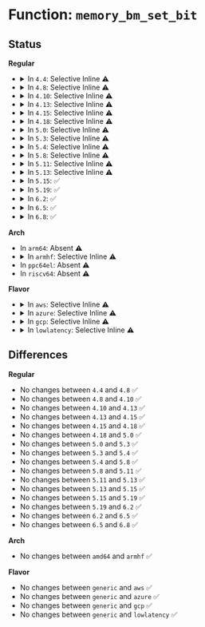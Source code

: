 # Function: <code>memory_bm_set_bit</code>

## Status
<b>Regular</b>
<ul>
<li>
<details>
<summary>In <code>4.4</code>: Selective Inline ⚠️</summary>

```c
void memory_bm_set_bit(struct memory_bitmap *bm, long unsigned int pfn);
```

**Collision:** Unique Static

**Inline:** Selective

**Transformation:** False

**Instances:**

```
In kernel/power/snapshot.c (ffffffff810d0300)
Location: kernel/power/snapshot.c:694
Inline: True
Direct callers:
  - kernel/power/snapshot.c:alloc_image_page
  - kernel/power/snapshot.c:alloc_image_page
  - kernel/power/snapshot.c:get_image_page
  - kernel/power/snapshot.c:get_image_page
  - kernel/power/snapshot.c:get_image_page
  - kernel/power/snapshot.c:get_image_page
  - kernel/power/snapshot.c:swsusp_save
  - kernel/power/snapshot.c:swsusp_save
  - kernel/power/snapshot.c:snapshot_write_next
  - kernel/power/snapshot.c:snapshot_write_next
  - kernel/power/snapshot.c:snapshot_write_next
  - kernel/power/snapshot.c:snapshot_write_next
  - kernel/power/snapshot.c:snapshot_write_next
  - kernel/power/snapshot.c:snapshot_write_next
```
**Symbols:**

```
ffffffff810d0300-ffffffff810d0351: memory_bm_set_bit (STB_LOCAL)
```
</details>
</li>
<li>
<details>
<summary>In <code>4.8</code>: Selective Inline ⚠️</summary>

```c
void memory_bm_set_bit(struct memory_bitmap *bm, long unsigned int pfn);
```

**Collision:** Unique Static

**Inline:** Selective

**Transformation:** False

**Instances:**

```
In kernel/power/snapshot.c (ffffffff810d4e90)
Location: kernel/power/snapshot.c:764
Inline: True
Direct callers:
  - kernel/power/snapshot.c:snapshot_write_next
  - kernel/power/snapshot.c:snapshot_write_next
  - kernel/power/snapshot.c:snapshot_write_next
  - kernel/power/snapshot.c:snapshot_write_next
  - kernel/power/snapshot.c:swsusp_save
  - kernel/power/snapshot.c:swsusp_save
  - kernel/power/snapshot.c:alloc_image_page
  - kernel/power/snapshot.c:alloc_image_page
  - kernel/power/snapshot.c:get_image_page
  - kernel/power/snapshot.c:get_image_page
  - kernel/power/snapshot.c:get_image_page
  - kernel/power/snapshot.c:get_image_page
```
**Symbols:**

```
ffffffff810d4e90-ffffffff810d4ee1: memory_bm_set_bit (STB_LOCAL)
```
</details>
</li>
<li>
<details>
<summary>In <code>4.10</code>: Selective Inline ⚠️</summary>

```c
void memory_bm_set_bit(struct memory_bitmap *bm, long unsigned int pfn);
```

**Collision:** Unique Static

**Inline:** Selective

**Transformation:** False

**Instances:**

```
In kernel/power/snapshot.c (ffffffff810dba40)
Location: kernel/power/snapshot.c:764
Inline: True
Direct callers:
  - kernel/power/snapshot.c:snapshot_write_next
  - kernel/power/snapshot.c:snapshot_write_next
  - kernel/power/snapshot.c:snapshot_write_next
  - kernel/power/snapshot.c:snapshot_write_next
  - kernel/power/snapshot.c:swsusp_save
  - kernel/power/snapshot.c:swsusp_save
  - kernel/power/snapshot.c:alloc_image_page
  - kernel/power/snapshot.c:alloc_image_page
  - kernel/power/snapshot.c:get_image_page
  - kernel/power/snapshot.c:get_image_page
  - kernel/power/snapshot.c:get_image_page
  - kernel/power/snapshot.c:get_image_page
```
**Symbols:**

```
ffffffff810dba40-ffffffff810dba91: memory_bm_set_bit (STB_LOCAL)
```
</details>
</li>
<li>
<details>
<summary>In <code>4.13</code>: Selective Inline ⚠️</summary>

```c
void memory_bm_set_bit(struct memory_bitmap *bm, long unsigned int pfn);
```

**Collision:** Unique Static

**Inline:** Selective

**Transformation:** False

**Instances:**

```
In kernel/power/snapshot.c (ffffffff810dad90)
Location: kernel/power/snapshot.c:766
Inline: True
Direct callers:
  - kernel/power/snapshot.c:snapshot_write_next
  - kernel/power/snapshot.c:snapshot_write_next
  - kernel/power/snapshot.c:snapshot_write_next
  - kernel/power/snapshot.c:snapshot_write_next
  - kernel/power/snapshot.c:swsusp_save
  - kernel/power/snapshot.c:swsusp_save
  - kernel/power/snapshot.c:alloc_image_page
  - kernel/power/snapshot.c:alloc_image_page
  - kernel/power/snapshot.c:get_image_page
  - kernel/power/snapshot.c:get_image_page
  - kernel/power/snapshot.c:get_image_page
  - kernel/power/snapshot.c:get_image_page
```
**Symbols:**

```
ffffffff810dad90-ffffffff810dade1: memory_bm_set_bit (STB_LOCAL)
```
</details>
</li>
<li>
<details>
<summary>In <code>4.15</code>: Selective Inline ⚠️</summary>

```c
void memory_bm_set_bit(struct memory_bitmap *bm, long unsigned int pfn);
```

**Collision:** Unique Static

**Inline:** Selective

**Transformation:** False

**Instances:**

```
In kernel/power/snapshot.c (ffffffff810e2e00)
Location: kernel/power/snapshot.c:768
Inline: True
Direct callers:
  - kernel/power/snapshot.c:snapshot_write_next
  - kernel/power/snapshot.c:snapshot_write_next
  - kernel/power/snapshot.c:snapshot_write_next
  - kernel/power/snapshot.c:snapshot_write_next
  - kernel/power/snapshot.c:swsusp_save
  - kernel/power/snapshot.c:swsusp_save
  - kernel/power/snapshot.c:alloc_image_page
  - kernel/power/snapshot.c:alloc_image_page
  - kernel/power/snapshot.c:get_image_page
  - kernel/power/snapshot.c:get_image_page
  - kernel/power/snapshot.c:get_image_page
  - kernel/power/snapshot.c:get_image_page
```
**Symbols:**

```
ffffffff810e2e00-ffffffff810e2e51: memory_bm_set_bit (STB_LOCAL)
```
</details>
</li>
<li>
<details>
<summary>In <code>4.18</code>: Selective Inline ⚠️</summary>

```c
void memory_bm_set_bit(struct memory_bitmap *bm, long unsigned int pfn);
```

**Collision:** Unique Static

**Inline:** Selective

**Transformation:** False

**Instances:**

```
In kernel/power/snapshot.c (ffffffff810eb330)
Location: kernel/power/snapshot.c:768
Inline: True
Direct callers:
  - kernel/power/snapshot.c:snapshot_write_next
  - kernel/power/snapshot.c:snapshot_write_next
  - kernel/power/snapshot.c:snapshot_write_next
  - kernel/power/snapshot.c:snapshot_write_next
  - kernel/power/snapshot.c:swsusp_save
  - kernel/power/snapshot.c:swsusp_save
  - kernel/power/snapshot.c:alloc_image_page
  - kernel/power/snapshot.c:alloc_image_page
  - kernel/power/snapshot.c:get_image_page
  - kernel/power/snapshot.c:get_image_page
  - kernel/power/snapshot.c:get_image_page
  - kernel/power/snapshot.c:get_image_page
```
**Symbols:**

```
ffffffff810eb330-ffffffff810eb381: memory_bm_set_bit (STB_LOCAL)
```
</details>
</li>
<li>
<details>
<summary>In <code>5.0</code>: Selective Inline ⚠️</summary>

```c
void memory_bm_set_bit(struct memory_bitmap *bm, long unsigned int pfn);
```

**Collision:** Unique Static

**Inline:** Selective

**Transformation:** False

**Instances:**

```
In kernel/power/snapshot.c (ffffffff810f69b0)
Location: kernel/power/snapshot.c:768
Inline: True
Direct callers:
  - kernel/power/snapshot.c:snapshot_write_next
  - kernel/power/snapshot.c:snapshot_write_next
  - kernel/power/snapshot.c:snapshot_write_next
  - kernel/power/snapshot.c:snapshot_write_next
  - kernel/power/snapshot.c:swsusp_save
  - kernel/power/snapshot.c:swsusp_save
  - kernel/power/snapshot.c:alloc_image_page
  - kernel/power/snapshot.c:alloc_image_page
  - kernel/power/snapshot.c:get_image_page
  - kernel/power/snapshot.c:get_image_page
  - kernel/power/snapshot.c:get_image_page
  - kernel/power/snapshot.c:get_image_page
```
**Symbols:**

```
ffffffff810f69b0-ffffffff810f6a01: memory_bm_set_bit (STB_LOCAL)
```
</details>
</li>
<li>
<details>
<summary>In <code>5.3</code>: Selective Inline ⚠️</summary>

```c
void memory_bm_set_bit(struct memory_bitmap *bm, long unsigned int pfn);
```

**Collision:** Unique Static

**Inline:** Selective

**Transformation:** False

**Instances:**

```
In kernel/power/snapshot.c (ffffffff810fef20)
Location: kernel/power/snapshot.c:766
Inline: True
Direct callers:
  - kernel/power/snapshot.c:snapshot_write_next
  - kernel/power/snapshot.c:snapshot_write_next
  - kernel/power/snapshot.c:snapshot_write_next
  - kernel/power/snapshot.c:snapshot_write_next
  - kernel/power/snapshot.c:swsusp_save
  - kernel/power/snapshot.c:swsusp_save
  - kernel/power/snapshot.c:alloc_image_page
  - kernel/power/snapshot.c:alloc_image_page
  - kernel/power/snapshot.c:get_image_page
  - kernel/power/snapshot.c:get_image_page
  - kernel/power/snapshot.c:get_image_page
  - kernel/power/snapshot.c:get_image_page
```
**Symbols:**

```
ffffffff810fef20-ffffffff810fef71: memory_bm_set_bit (STB_LOCAL)
```
</details>
</li>
<li>
<details>
<summary>In <code>5.4</code>: Selective Inline ⚠️</summary>

```c
void memory_bm_set_bit(struct memory_bitmap *bm, long unsigned int pfn);
```

**Collision:** Unique Static

**Inline:** Selective

**Transformation:** False

**Instances:**

```
In kernel/power/snapshot.c (ffffffff8110b380)
Location: kernel/power/snapshot.c:773
Inline: True
Direct callers:
  - kernel/power/snapshot.c:snapshot_write_next
  - kernel/power/snapshot.c:snapshot_write_next
  - kernel/power/snapshot.c:snapshot_write_next
  - kernel/power/snapshot.c:snapshot_write_next
  - kernel/power/snapshot.c:swsusp_save
  - kernel/power/snapshot.c:swsusp_save
  - kernel/power/snapshot.c:alloc_image_page
  - kernel/power/snapshot.c:alloc_image_page
  - kernel/power/snapshot.c:get_image_page
  - kernel/power/snapshot.c:get_image_page
  - kernel/power/snapshot.c:get_image_page
  - kernel/power/snapshot.c:get_image_page
```
**Symbols:**

```
ffffffff8110b380-ffffffff8110b3d1: memory_bm_set_bit (STB_LOCAL)
```
</details>
</li>
<li>
<details>
<summary>In <code>5.8</code>: Selective Inline ⚠️</summary>

```c
void memory_bm_set_bit(struct memory_bitmap *bm, long unsigned int pfn);
```

**Collision:** Unique Static

**Inline:** Selective

**Transformation:** False

**Instances:**

```
In kernel/power/snapshot.c (ffffffff81115ee0)
Location: kernel/power/snapshot.c:772
Inline: True
Direct callers:
  - kernel/power/snapshot.c:snapshot_write_next
  - kernel/power/snapshot.c:swsusp_save
  - kernel/power/snapshot.c:preallocate_image_memory
  - kernel/power/snapshot.c:get_image_page
  - kernel/power/snapshot.c:get_image_page
  - kernel/power/snapshot.c:get_image_page
  - kernel/power/snapshot.c:get_image_page
```
**Symbols:**

```
ffffffff81115ee0-ffffffff81115f31: memory_bm_set_bit (STB_LOCAL)
```
</details>
</li>
<li>
<details>
<summary>In <code>5.11</code>: Selective Inline ⚠️</summary>

```c
void memory_bm_set_bit(struct memory_bitmap *bm, long unsigned int pfn);
```

**Collision:** Unique Static

**Inline:** Selective

**Transformation:** False

**Instances:**

```
In kernel/power/snapshot.c (ffffffff81112360)
Location: kernel/power/snapshot.c:806
Inline: True
Direct callers:
  - kernel/power/snapshot.c:snapshot_write_next
  - kernel/power/snapshot.c:swsusp_save
  - kernel/power/snapshot.c:preallocate_image_memory
  - kernel/power/snapshot.c:get_image_page
  - kernel/power/snapshot.c:get_image_page
  - kernel/power/snapshot.c:get_image_page
  - kernel/power/snapshot.c:get_image_page
```
**Symbols:**

```
ffffffff81112360-ffffffff811123b1: memory_bm_set_bit (STB_LOCAL)
```
</details>
</li>
<li>
<details>
<summary>In <code>5.13</code>: Selective Inline ⚠️</summary>

```c
void memory_bm_set_bit(struct memory_bitmap *bm, long unsigned int pfn);
```

**Collision:** Unique Static

**Inline:** Selective

**Transformation:** False

**Instances:**

```
In kernel/power/snapshot.c (ffffffff81112c90)
Location: kernel/power/snapshot.c:806
Inline: True
Direct callers:
  - kernel/power/snapshot.c:snapshot_write_next
  - kernel/power/snapshot.c:swsusp_save
  - kernel/power/snapshot.c:preallocate_image_memory
  - kernel/power/snapshot.c:get_image_page
  - kernel/power/snapshot.c:get_image_page
  - kernel/power/snapshot.c:get_image_page
  - kernel/power/snapshot.c:get_image_page
```
**Symbols:**

```
ffffffff81112c90-ffffffff81112ce1: memory_bm_set_bit (STB_LOCAL)
```
</details>
</li>
<li>
<details>
<summary>In <code>5.15</code>: ✅</summary>

```c
void memory_bm_set_bit(struct memory_bitmap *bm, long unsigned int pfn);
```

**Collision:** Unique Static

**Inline:** No

**Transformation:** False

**Instances:**

```
In kernel/power/snapshot.c (ffffffff81132c90)
Location: kernel/power/snapshot.c:806
Inline: False
Direct callers:
  - kernel/power/snapshot.c:snapshot_write_next
  - kernel/power/snapshot.c:swsusp_save
  - kernel/power/snapshot.c:preallocate_image_memory
  - kernel/power/snapshot.c:get_image_page
  - kernel/power/snapshot.c:get_image_page
  - kernel/power/snapshot.c:get_image_page
  - kernel/power/snapshot.c:get_image_page
```
**Symbols:**

```
ffffffff81132c90-ffffffff81132ce1: memory_bm_set_bit (STB_LOCAL)
```
</details>
</li>
<li>
<details>
<summary>In <code>5.19</code>: ✅</summary>

```c
void memory_bm_set_bit(struct memory_bitmap *bm, long unsigned int pfn);
```

**Collision:** Unique Static

**Inline:** No

**Transformation:** False

**Instances:**

```
In kernel/power/snapshot.c (ffffffff81154ce0)
Location: kernel/power/snapshot.c:810
Inline: False
Direct callers:
  - kernel/power/snapshot.c:snapshot_write_next
  - kernel/power/snapshot.c:swsusp_save
  - kernel/power/snapshot.c:preallocate_image_memory
  - kernel/power/snapshot.c:get_image_page
  - kernel/power/snapshot.c:get_image_page
  - kernel/power/snapshot.c:get_image_page
  - kernel/power/snapshot.c:get_image_page
```
**Symbols:**

```
ffffffff81154ce0-ffffffff81154d4e: memory_bm_set_bit (STB_LOCAL)
```
</details>
</li>
<li>
<details>
<summary>In <code>6.2</code>: ✅</summary>

```c
void memory_bm_set_bit(struct memory_bitmap *bm, long unsigned int pfn);
```

**Collision:** Unique Static

**Inline:** No

**Transformation:** False

**Instances:**

```
In kernel/power/snapshot.c (ffffffff81184b70)
Location: kernel/power/snapshot.c:810
Inline: False
Direct callers:
  - kernel/power/snapshot.c:snapshot_write_next
  - kernel/power/snapshot.c:swsusp_save
  - kernel/power/snapshot.c:swsusp_save
  - kernel/power/snapshot.c:swsusp_save
  - kernel/power/snapshot.c:preallocate_image_memory
  - kernel/power/snapshot.c:preallocate_image_memory
  - kernel/power/snapshot.c:preallocate_image_memory
  - kernel/power/snapshot.c:get_image_page
  - kernel/power/snapshot.c:get_image_page
  - kernel/power/snapshot.c:get_image_page
  - kernel/power/snapshot.c:get_image_page
```
**Symbols:**

```
ffffffff81184b70-ffffffff81184bde: memory_bm_set_bit (STB_LOCAL)
```
</details>
</li>
<li>
<details>
<summary>In <code>6.5</code>: ✅</summary>

```c
void memory_bm_set_bit(struct memory_bitmap *bm, long unsigned int pfn);
```

**Collision:** Unique Static

**Inline:** No

**Transformation:** False

**Instances:**

```
In kernel/power/snapshot.c (ffffffff811958d0)
Location: kernel/power/snapshot.c:810
Inline: False
Direct callers:
  - kernel/power/snapshot.c:snapshot_write_next
  - kernel/power/snapshot.c:swsusp_save
  - kernel/power/snapshot.c:swsusp_save
  - kernel/power/snapshot.c:swsusp_save
  - kernel/power/snapshot.c:preallocate_image_memory
  - kernel/power/snapshot.c:preallocate_image_memory
  - kernel/power/snapshot.c:preallocate_image_memory
  - kernel/power/snapshot.c:get_image_page
  - kernel/power/snapshot.c:get_image_page
  - kernel/power/snapshot.c:get_image_page
  - kernel/power/snapshot.c:get_image_page
```
**Symbols:**

```
ffffffff811958d0-ffffffff8119593e: memory_bm_set_bit (STB_LOCAL)
```
</details>
</li>
<li>
<details>
<summary>In <code>6.8</code>: ✅</summary>

```c
void memory_bm_set_bit(struct memory_bitmap *bm, long unsigned int pfn);
```

**Collision:** Unique Static

**Inline:** No

**Transformation:** False

**Instances:**

```
In kernel/power/snapshot.c (ffffffff811a42b0)
Location: kernel/power/snapshot.c:813
Inline: False
Direct callers:
  - kernel/power/snapshot.c:snapshot_write_next
  - kernel/power/snapshot.c:snapshot_write_next
  - kernel/power/snapshot.c:swsusp_save
  - kernel/power/snapshot.c:swsusp_save
  - kernel/power/snapshot.c:swsusp_save
  - kernel/power/snapshot.c:preallocate_image_memory
  - kernel/power/snapshot.c:preallocate_image_memory
  - kernel/power/snapshot.c:preallocate_image_memory
  - kernel/power/snapshot.c:get_image_page
  - kernel/power/snapshot.c:get_image_page
  - kernel/power/snapshot.c:get_image_page
  - kernel/power/snapshot.c:get_image_page
```
**Symbols:**

```
ffffffff811a42b0-ffffffff811a431e: memory_bm_set_bit (STB_LOCAL)
```
</details>
</li>
</ul>
<b>Arch</b>
<ul>
<li>
In <code>arm64</code>: Absent ⚠️
</li>
<li>
<details>
<summary>In <code>armhf</code>: Selective Inline ⚠️</summary>

```c
void memory_bm_set_bit(struct memory_bitmap *bm, long unsigned int pfn);
```

**Collision:** Unique Static

**Inline:** Selective

**Transformation:** False

**Instances:**

```
In kernel/power/snapshot.c (c03bdb48)
Location: kernel/power/snapshot.c:773
Inline: True
Direct callers:
  - kernel/power/snapshot.c:snapshot_write_next
  - kernel/power/snapshot.c:swsusp_save
  - kernel/power/snapshot.c:swsusp_save
  - kernel/power/snapshot.c:swsusp_save
  - kernel/power/snapshot.c:preallocate_image_pages
  - kernel/power/snapshot.c:swsusp_set_page_forbidden
  - kernel/power/snapshot.c:swsusp_set_page_free
```
**Symbols:**

```
c03bdb48-c03bdbbc: memory_bm_set_bit (STB_LOCAL)
```
</details>
</li>
<li>
In <code>ppc64el</code>: Absent ⚠️
</li>
<li>
In <code>riscv64</code>: Absent ⚠️
</li>
</ul>
<b>Flavor</b>
<ul>
<li>
<details>
<summary>In <code>aws</code>: Selective Inline ⚠️</summary>

```c
void memory_bm_set_bit(struct memory_bitmap *bm, long unsigned int pfn);
```

**Collision:** Unique Static

**Inline:** Selective

**Transformation:** False

**Instances:**

```
In kernel/power/snapshot.c (ffffffff811035a0)
Location: kernel/power/snapshot.c:772
Inline: True
Direct callers:
  - kernel/power/snapshot.c:snapshot_write_next
  - kernel/power/snapshot.c:snapshot_write_next
  - kernel/power/snapshot.c:snapshot_write_next
  - kernel/power/snapshot.c:snapshot_write_next
  - kernel/power/snapshot.c:swsusp_save
  - kernel/power/snapshot.c:swsusp_save
  - kernel/power/snapshot.c:alloc_image_page
  - kernel/power/snapshot.c:alloc_image_page
  - kernel/power/snapshot.c:get_image_page
  - kernel/power/snapshot.c:get_image_page
  - kernel/power/snapshot.c:get_image_page
  - kernel/power/snapshot.c:get_image_page
```
**Symbols:**

```
ffffffff811035a0-ffffffff811035f1: memory_bm_set_bit (STB_LOCAL)
```
</details>
</li>
<li>
<details>
<summary>In <code>azure</code>: Selective Inline ⚠️</summary>

```c
void memory_bm_set_bit(struct memory_bitmap *bm, long unsigned int pfn);
```

**Collision:** Unique Static

**Inline:** Selective

**Transformation:** False

**Instances:**

```
In kernel/power/snapshot.c (ffffffff810f4840)
Location: kernel/power/snapshot.c:773
Inline: True
Direct callers:
  - kernel/power/snapshot.c:snapshot_write_next
  - kernel/power/snapshot.c:snapshot_write_next
  - kernel/power/snapshot.c:snapshot_write_next
  - kernel/power/snapshot.c:snapshot_write_next
  - kernel/power/snapshot.c:swsusp_save
  - kernel/power/snapshot.c:swsusp_save
  - kernel/power/snapshot.c:alloc_image_page
  - kernel/power/snapshot.c:alloc_image_page
  - kernel/power/snapshot.c:get_image_page
  - kernel/power/snapshot.c:get_image_page
  - kernel/power/snapshot.c:get_image_page
  - kernel/power/snapshot.c:get_image_page
```
**Symbols:**

```
ffffffff810f4840-ffffffff810f4891: memory_bm_set_bit (STB_LOCAL)
```
</details>
</li>
<li>
<details>
<summary>In <code>gcp</code>: Selective Inline ⚠️</summary>

```c
void memory_bm_set_bit(struct memory_bitmap *bm, long unsigned int pfn);
```

**Collision:** Unique Static

**Inline:** Selective

**Transformation:** False

**Instances:**

```
In kernel/power/snapshot.c (ffffffff81101850)
Location: kernel/power/snapshot.c:773
Inline: True
Direct callers:
  - kernel/power/snapshot.c:snapshot_write_next
  - kernel/power/snapshot.c:snapshot_write_next
  - kernel/power/snapshot.c:snapshot_write_next
  - kernel/power/snapshot.c:snapshot_write_next
  - kernel/power/snapshot.c:swsusp_save
  - kernel/power/snapshot.c:swsusp_save
  - kernel/power/snapshot.c:alloc_image_page
  - kernel/power/snapshot.c:alloc_image_page
  - kernel/power/snapshot.c:get_image_page
  - kernel/power/snapshot.c:get_image_page
  - kernel/power/snapshot.c:get_image_page
  - kernel/power/snapshot.c:get_image_page
```
**Symbols:**

```
ffffffff81101850-ffffffff811018a1: memory_bm_set_bit (STB_LOCAL)
```
</details>
</li>
<li>
<details>
<summary>In <code>lowlatency</code>: Selective Inline ⚠️</summary>

```c
void memory_bm_set_bit(struct memory_bitmap *bm, long unsigned int pfn);
```

**Collision:** Unique Static

**Inline:** Selective

**Transformation:** False

**Instances:**

```
In kernel/power/snapshot.c (ffffffff8110cc20)
Location: kernel/power/snapshot.c:773
Inline: True
Direct callers:
  - kernel/power/snapshot.c:snapshot_write_next
  - kernel/power/snapshot.c:snapshot_write_next
  - kernel/power/snapshot.c:snapshot_write_next
  - kernel/power/snapshot.c:snapshot_write_next
  - kernel/power/snapshot.c:swsusp_save
  - kernel/power/snapshot.c:swsusp_save
  - kernel/power/snapshot.c:alloc_image_page
  - kernel/power/snapshot.c:alloc_image_page
  - kernel/power/snapshot.c:get_image_page
  - kernel/power/snapshot.c:get_image_page
  - kernel/power/snapshot.c:get_image_page
  - kernel/power/snapshot.c:get_image_page
```
**Symbols:**

```
ffffffff8110cc20-ffffffff8110cc71: memory_bm_set_bit (STB_LOCAL)
```
</details>
</li>
</ul>

## Differences
<b>Regular</b>
<ul>
<li>
No changes between <code>4.4</code> and <code>4.8</code> ✅
</li>
<li>
No changes between <code>4.8</code> and <code>4.10</code> ✅
</li>
<li>
No changes between <code>4.10</code> and <code>4.13</code> ✅
</li>
<li>
No changes between <code>4.13</code> and <code>4.15</code> ✅
</li>
<li>
No changes between <code>4.15</code> and <code>4.18</code> ✅
</li>
<li>
No changes between <code>4.18</code> and <code>5.0</code> ✅
</li>
<li>
No changes between <code>5.0</code> and <code>5.3</code> ✅
</li>
<li>
No changes between <code>5.3</code> and <code>5.4</code> ✅
</li>
<li>
No changes between <code>5.4</code> and <code>5.8</code> ✅
</li>
<li>
No changes between <code>5.8</code> and <code>5.11</code> ✅
</li>
<li>
No changes between <code>5.11</code> and <code>5.13</code> ✅
</li>
<li>
No changes between <code>5.13</code> and <code>5.15</code> ✅
</li>
<li>
No changes between <code>5.15</code> and <code>5.19</code> ✅
</li>
<li>
No changes between <code>5.19</code> and <code>6.2</code> ✅
</li>
<li>
No changes between <code>6.2</code> and <code>6.5</code> ✅
</li>
<li>
No changes between <code>6.5</code> and <code>6.8</code> ✅
</li>
</ul>
<b>Arch</b>
<ul>
<li>
No changes between <code>amd64</code> and <code>armhf</code> ✅
</li>
</ul>
<b>Flavor</b>
<ul>
<li>
No changes between <code>generic</code> and <code>aws</code> ✅
</li>
<li>
No changes between <code>generic</code> and <code>azure</code> ✅
</li>
<li>
No changes between <code>generic</code> and <code>gcp</code> ✅
</li>
<li>
No changes between <code>generic</code> and <code>lowlatency</code> ✅
</li>
</ul>
